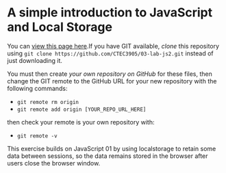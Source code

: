 # A simple introduction to JavaScript and Local Storage

You can [view this page here](https://chrispylcfc.github.io/03-lab-js2/).If you have GIT available, *clone* this repository using `git clone https://github.com/CTEC3905/03-lab-js2.git` instead of just downloading it.

You must then create *your own repository on GitHub* for these files, then change the GIT remote to the GitHub URL for your new repository with the following commands:

- `git remote rm origin`
- `git remote add origin [YOUR_REPO_URL_HERE]`

then check your remote is your own repository with:

- `git remote -v`

This exercise builds on JavaScript 01 by using localstorage to retain some data between sessions, so the data remains stored in the browser after users close the browser window.
